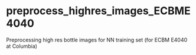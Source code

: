 # preprocess_highres_images_ECBME4040
Preprocessing high res bottle images for NN training set (for ECBM E4040 at Columbia)

